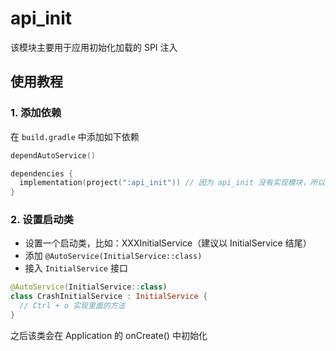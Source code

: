 # api_init
该模块主要用于应用初始化加载的 SPI 注入

## 使用教程
### 1. 添加依赖
在 `build.gradle` 中添加如下依赖
```kotlin
dependAutoService()

dependencies {
  implementation(project(":api_init")) // 因为 api_init 没有实现模块，所以写这里
}
```

### 2. 设置启动类
- 设置一个启动类，比如：XXXInitialService（建议以 InitialService 结尾）
- 添加 `@AutoService(InitialService::class)`
- 接入 `InitialService` 接口
```kotlin
@AutoService(InitialService::class)
class CrashInitialService : InitialService {
  // Ctrl + o 实现里面的方法
}
```

之后该类会在 Application 的 onCreate() 中初始化
